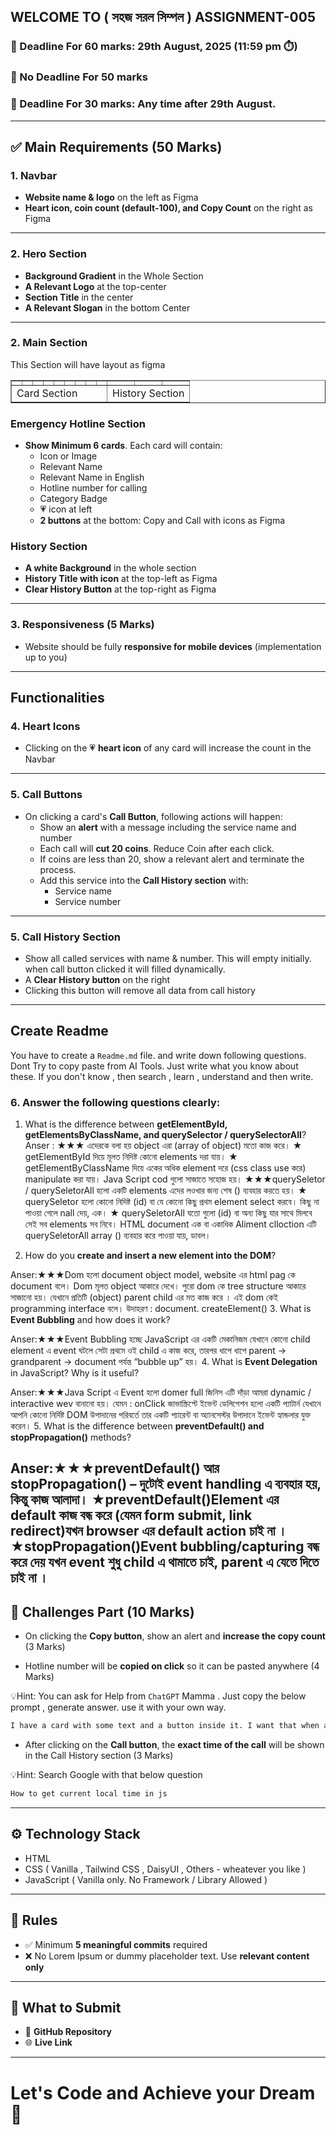 ## WELCOME TO ( সহজ সরল সিম্পল ) ASSIGNMENT-005

### 📅 Deadline For 60 marks: 29th August, 2025 (11:59 pm ⏱️)

### 📅 No Deadline For 50 marks

### 📅 Deadline For 30 marks: Any time after 29th August.

---

## ✅ Main Requirements (50 Marks)

### 1. Navbar

- **Website name & logo** on the left as Figma
- **Heart icon, coin count (default-100), and Copy Count** on the right as Figma

---

### 2. Hero Section

- **Background Gradient** in the Whole Section
- **A Relevant Logo** at the top-center
- **Section Title** in the center
- **A Relevant Slogan** in the bottom Center

---

### 2. Main Section

This Section will have layout as figma

<table border=1 width="100%" cellpadding="50">
<tr>
    <td></td>
    <td></td>
    <td></td>
    <td></td>
    <td></td>
    <td></td>
    <td></td>
    <td></td>
    <td></td>
    <td></td>
    <td></td>
    <td></td>
 </tr>
 <tr>
    <td colspan=9 >Card Section</td>
    <td colspan=3>History Section</td>
 </tr>
</table>

### Emergency Hotline Section

- **Show Minimum 6 cards**. Each card will contain:
  - Icon or Image
  - Relevant Name
  - Relevant Name in English
  - Hotline number for calling
  - Category Badge
  - 💗 icon at left
  - **2 buttons** at the bottom: Copy and Call with icons as Figma

### History Section

- **A white Background** in the whole section
- **History Title with icon** at the top-left as Figma
- **Clear History Button** at the top-right as Figma

---

### 3. Responsiveness (5 Marks)

- Website should be fully **responsive for mobile devices** (implementation up to you)

---

## Functionalities

### 4. Heart Icons

- Clicking on the 💗 **heart icon** of any card will increase the count in the Navbar

---

### 5. Call Buttons

- On clicking a card's **Call Button**, following actions will happen:
  - Show an **alert** with a message including the service name and number
  - Each call will **cut 20 coins**. Reduce Coin after each click.
  - If coins are less than 20, show a relevant alert and terminate the process.
  - Add this service into the **Call History section** with:
    - Service name
    - Service number

---

### 5. Call History Section

- Show all called services with name & number. This will empty initially. when call button clicked it will filled dynamically.
- A **Clear History button** on the right
- Clicking this button will remove all data from call history

---

## Create Readme

You have to create a `Readme.md` file. and write down following questions. Dont Try to copy paste from AI Tools. Just write what you know about these. If you don't know , then search , learn , understand and then write.

### 6. Answer the following questions clearly:

1. What is the difference between **getElementById, getElementsByClassName, and querySelector / querySelectorAll**?
Anser : ★★★  এদেরকে বলা হয় object  এরা (array of object)  মতো কাজ করে। 
★ getElementById  দিয়ে মূলত  নিদিষ্ট কোনো elements দরা যায়। 
★ getElementByClassName দিয়ে একের অধিক element দরে (css   class use করে) manipulate করা যায়। Java Script cod গুলো সাজাতে সহোজ হয়।
★★★querySeletor  / querySeletorAll হলো একটি elements এদের লওখার জন্য শেষ () ব্যবহার করতে হয়। 
★ querySeletor হলো কোনো নিদিষ্ট (id) বা যে কোনো কিছু  প্রথম element  select  করবে। কিছু না পাওয়া গেলে nall দেয়, এক। 
★ querySeletorAll যতো গুলো (id)  বা অন্য কিছু যার সাথে মিলবে সেই সব elements সব নিবে।  HTML document এক বা একাধিক Aliment clloction   এটি querySeletorAll array () ব্যবহার করে পাওয়া যায়, ডাবল।


2. How do you **create and insert a new element into the DOM**?

Anser:★★★Dom হলো document  object model,  website এর html pag কে document বলে। Dom মূলত  object আকারে দেখে। 
      পুরো dom কে tree structure আকারে সাজানো হয়। যেখানে প্রতিটি (object) parent child  এর মত কাজ করে । এই dom কেই 
      programming interface বলে। উদাহরণ : document. createElement()
3. What is **Event Bubbling** and how does it work?

Anser:★★★Event Bubbling হচ্ছে JavaScript এর একটি মেকানিজম যেখানে কোনো child element এ event ঘটলে সেটা
       প্রথমে ওই child এ কাজ করে, তারপর ধাপে ধাপে parent → grandparent → document পর্যন্ত “bubble up” হয়।
4. What is **Event Delegation** in JavaScript? Why is it useful?

Anser:★★★Java Script  এ Event হলো domer full জিনিস এটি দাঁড়া আমরা dynamic / interactive wev বানানো হয়। যেমন : onClick 
জাভাস্ক্রিপ্টে ইভেন্ট ডেলিগেশন হলো একটি প্যাটার্ন যেখানে আপনি কোনো নির্দিষ্ট DOM উপাদানের পরিবর্তে তার একটি প্যারেন্ট বা অ্যানসেস্টর উপাদানে ইভেন্ট হ্যান্ডলার যুক্ত করেন।
5. What is the difference between **preventDefault() and stopPropagation()** methods?

Anser:★★★preventDefault() আর stopPropagation() – দুটোই event handling এ ব্যবহার হয়, কিন্তু কাজ আলাদা।
★preventDefault()Element এর default কাজ বন্ধ করে (যেমন form submit, link redirect)যখন browser এর default action চাই না ।
★stopPropagation()Event bubbling/capturing বন্ধ করে দেয় যখন event শুধু child এ থামাতে চাই, parent এ যেতে দিতে চাই না ।
---

## 🧪 Challenges Part (10 Marks)

- On clicking the **Copy button**, show an alert and **increase the copy count** (3 Marks)

- Hotline number will be **copied on click** so it can be pasted anywhere (4 Marks)

💡Hint: You can ask for Help from `ChatGPT` Mamma . Just copy the below prompt , generate answer. use it with your own way.

```bash
I have a card with some text and a button inside it. I want that when a user clicks the button, some specific text from the card is copied to the clipboard using JavaScript. Please provide the code and explain it step by step.
```

- After clicking on the **Call button**, the **exact time of the call** will be shown in the Call History section (3 Marks)

💡Hint: Search Google with that below question

```bash
How to get current local time in js
```

---

## ⚙️ Technology Stack

- HTML
- CSS ( Vanilla , Tailwind CSS , DaisyUI , Others - wheatever you like )
- JavaScript ( Vanilla only. No Framework / Library Allowed )

---

## 📌 Rules

- ✅ Minimum **5 meaningful commits** required
- ❌ No Lorem Ipsum or dummy placeholder text. Use **relevant content only**

---

## 🔗 What to Submit

- 📂 **GitHub Repository**
- 🌐 **Live Link**

---

# Let's Code and Achieve your Dream 🎯
